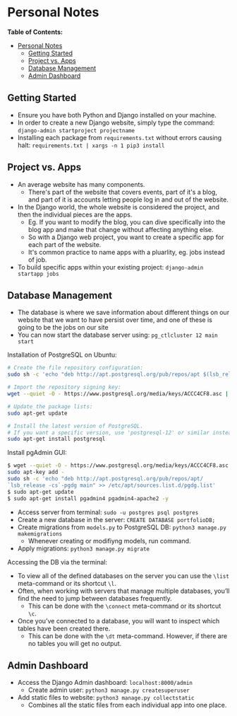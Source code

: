 # Personal Notes

**Table of Contents:**

- [Personal Notes](#personal-notes)
  - [Getting Started](#getting-started)
  - [Project vs. Apps](#project-vs-apps)
  - [Database Management](#database-management)
  - [Admin Dashboard](#admin-dashboard)

## Getting Started

* Ensure you have both Python and Django installed on your machine.
* In order to create a new Django website, simply type the command: `django-admin startproject projectname`
* Installing each package from `requirements.txt` without errors causing halt: `requirements.txt | xargs -n 1 pip3 install`

## Project vs. Apps

* An average website has many components. 
    - There's part of the website that covers events, part of it's a blog, and part of it is accounts letting people log in and out of the website. 
* In the Django world, the whole website is considered the project, and then the individual pieces are the apps.
    - Eg. If you want to modify the blog, you can dive specifically into the blog app and make that change without affecting anything else. 
    - So with a Django web project, you want to create a specific app for each part of the website.
    - It's common practice to name apps with a pluarlity, eg. jobs instead of job.
* To build specific apps within your existing project:  `django-admin startapp jobs`

## Database Management

* The database is where we save information about different things on our website that we want to have persist over time, and one of these is going to be the jobs on our site 
* You can now start the database server using: `pg_ctlcluster 12 main start`

Installation of PostgreSQL on Ubuntu:

```bash
# Create the file repository configuration:
sudo sh -c 'echo "deb http://apt.postgresql.org/pub/repos/apt $(lsb_release -cs)-pgdg main" > /etc/apt/sources.list.d/pgdg.list'

# Import the repository signing key:
wget --quiet -O - https://www.postgresql.org/media/keys/ACCC4CF8.asc | sudo apt-key add -

# Update the package lists:
sudo apt-get update

# Install the latest version of PostgreSQL.
# If you want a specific version, use 'postgresql-12' or similar instead of 'postgresql':
sudo apt-get install postgresql
```

Install pgAdmin GUI:

```bash
$ wget --quiet -O - https://www.postgresql.org/media/keys/ACCC4CF8.asc |
sudo apt-key add -
sudo sh -c 'echo "deb http://apt.postgresql.org/pub/repos/apt/
`lsb_release -cs`-pgdg main" >> /etc/apt/sources.list.d/pgdg.list'
$ sudo apt-get update
$ sudo apt-get install pgadmin4 pgadmin4-apache2 -y
```

* Access server from terminal: `sudo -u postgres psql postgres`
* Create a new database in the server: `CREATE DATABASE portfolioDB;`
* Create migrations from `models.py` to PostgreSQL DB: `python3 manage.py makemigrations`
    - Whenever creating or modifiyng models, run command.
* Apply migrations: `python3 manage.py migrate`

Accessing the DB via the terminal:

* To view all of the defined databases on the server you can use the `\list` meta-command or its shortcut `\l`.
* Often, when working with servers that manage multiple databases, you’ll find the need to jump between databases frequently. 
    - This can be done with the `\connect` meta-command or its shortcut `\c`.
* Once you’ve connected to a database, you will want to inspect which tables have been created there. 
    - This can be done with the `\dt` meta-command. However, if there are no tables you will get no output.

## Admin Dashboard

* Access the Django Admin dashboard: `localhost:8000/admin`
    - Create admin user: `python3 manage.py createsuperuser`
* Add static files to website: `python3 manage.py collectstatic`
    - Combines all the static files from each individual app into one place.